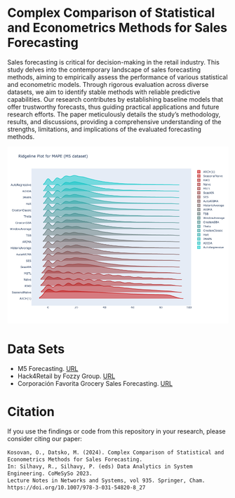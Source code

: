 # Complex Comparison of Statistical and Econometrics Methods for Sales Forecasting

Sales forecasting is critical for decision-making in the retail industry. This study delves into the contemporary landscape of sales forecasting methods, aiming to empirically assess the performance of various statistical and econometric models. Through rigorous evaluation across diverse datasets, we aim to identify stable methods with reliable predictive capabilities. Our research contributes by establishing baseline models that offer trustworthy forecasts, thus guiding practical applications and future research efforts. The paper meticulously details the study’s methodology, results, and discussions, providing a comprehensive understanding of the strengths, limitations, and implications of the evaluated forecasting methods.

![plot](files/plot.png)

# Data Sets

- M5 Forecasting. [URL](https://www.kaggle.com/competitions/m5-forecasting-accuracy/data)
- Hack4Retail by Fozzy Group. [URL](https://www.kaggle.com/datasets/adityasharma95/hack4retail-by-fozzy-group)
- Corporación Favorita Grocery Sales Forecasting. [URL](https://www.kaggle.com/competitions/favorita-grocery-sales-forecasting)

# Citation

If you use the findings or code from this repository in your research, please consider citing our paper:

```
Kosovan, O., Datsko, M. (2024). Complex Comparison of Statistical and Econometrics Methods for Sales Forecasting.
In: Silhavy, R., Silhavy, P. (eds) Data Analytics in System Engineering. CoMeSySo 2023.
Lecture Notes in Networks and Systems, vol 935. Springer, Cham. https://doi.org/10.1007/978-3-031-54820-8_27
```
